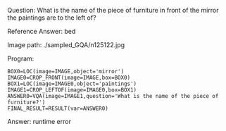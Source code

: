 Question: What is the name of the piece of furniture in front of the mirror the paintings are to the left of?

Reference Answer: bed

Image path: ./sampled_GQA/n125122.jpg

Program:

```
BOX0=LOC(image=IMAGE,object='mirror')
IMAGE0=CROP_FRONT(image=IMAGE,box=BOX0)
BOX1=LOC(image=IMAGE0,object='paintings')
IMAGE1=CROP_LEFTOF(image=IMAGE0,box=BOX1)
ANSWER0=VQA(image=IMAGE1,question='What is the name of the piece of furniture?')
FINAL_RESULT=RESULT(var=ANSWER0)
```
Answer: runtime error

